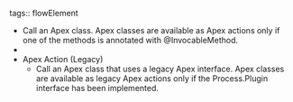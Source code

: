 tags:: flowElement

- Call an Apex class. Apex classes are available as Apex actions only if one of the methods is annotated with @InvocableMethod.
-
- Apex Action (Legacy)
	- Call an Apex class that uses a legacy Apex interface. Apex classes are available as legacy Apex actions only if the Process.Plugin interface has been implemented.
